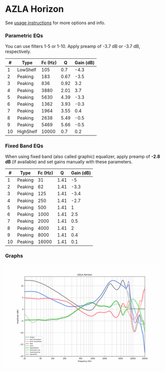 # AZLA Horizon
See [usage instructions](https://github.com/jaakkopasanen/AutoEq#usage) for more options and info.

### Parametric EQs
You can use filters 1-5 or 1-10. Apply preamp of -3.7 dB or -3.7 dB, respectively.

|   # | Type      |   Fc (Hz) |    Q |   Gain (dB) |
|-----|-----------|-----------|------|-------------|
|   1 | LowShelf  |       105 | 0.7  |        -4.3 |
|   2 | Peaking   |       183 | 0.67 |        -3.5 |
|   3 | Peaking   |       836 | 0.92 |         3.2 |
|   4 | Peaking   |      3880 | 2.01 |         3.7 |
|   5 | Peaking   |      5630 | 4.39 |        -3.3 |
|   6 | Peaking   |      1362 | 3.93 |        -0.3 |
|   7 | Peaking   |      1964 | 3.55 |         0.4 |
|   8 | Peaking   |      2638 | 5.49 |        -0.5 |
|   9 | Peaking   |      5469 | 5.66 |        -0.5 |
|  10 | HighShelf |     10000 | 0.7  |         0.2 |

### Fixed Band EQs
When using fixed band (also called graphic) equalizer, apply preamp of **-2.8 dB** (if available) and set gains manually with these parameters.

|   # | Type    |   Fc (Hz) |    Q |   Gain (dB) |
|-----|---------|-----------|------|-------------|
|   1 | Peaking |        31 | 1.41 |        -5   |
|   2 | Peaking |        62 | 1.41 |        -3.3 |
|   3 | Peaking |       125 | 1.41 |        -3.4 |
|   4 | Peaking |       250 | 1.41 |        -2.7 |
|   5 | Peaking |       500 | 1.41 |         1   |
|   6 | Peaking |      1000 | 1.41 |         2.5 |
|   7 | Peaking |      2000 | 1.41 |         0.5 |
|   8 | Peaking |      4000 | 1.41 |         2   |
|   9 | Peaking |      8000 | 1.41 |         0.4 |
|  10 | Peaking |     16000 | 1.41 |         0.1 |

### Graphs
![](./AZLA%20Horizon.png)
